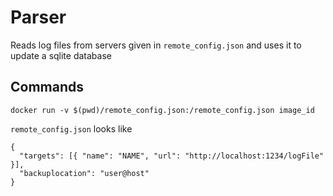 # Parser

Reads log files from servers given in `remote_config.json` and uses it to update a sqlite database

## Commands

```
docker run -v $(pwd)/remote_config.json:/remote_config.json image_id
```

`remote_config.json` looks like

```
{
  "targets": [{ "name": "NAME", "url": "http://localhost:1234/logFile" }],
  "backuplocation": "user@host"
}
```
